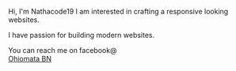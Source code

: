 <p>Hi, I'm Nathacode19 I am interested in crafting a responsive looking websites.</p>
<p>I have passion for building modern websites.</p>
<a>You can reach me on facebook@<br> <a href="https://web.facebook.com/profile.php?id=100081803945188">Ohiomata BN</a></p>


<!---
Nathcode19/Nathcode19 is a ✨ special ✨ repository because its `README.md` (this file) appears on your GitHub profile.
You can click the Preview link to take a look at your changes.
--->
